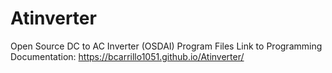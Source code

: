 # Atinverter
Open Source DC to AC Inverter (OSDAI) Program Files
Link to Programming Documentation: https://bcarrillo1051.github.io/Atinverter/